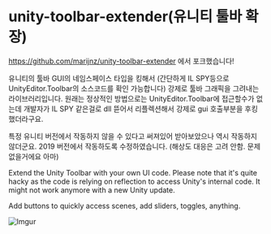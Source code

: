 # unity-toolbar-extender(유니티 툴바 확장)
https://github.com/marijnz/unity-toolbar-extender 에서 포크했습니다!

유니티의 툴바 GUI의 네임스페이스 타입을 킹해서 (간단하게 IL SPY등으로 UnityEditor.Toolbar의 소스코드를 확인 가능합니다)
강제로 툴바 그래픽을 그려내는 라이브러리입니다. 원래는 정상적인 방법으로는 UnityEditor.Toolbar에 접근할수가 없는데
개발자가 IL SPY 같은걸로 dll 뜯어서 리플렉션해서 강제로 gui 호출부분을 후킹했더라구요.

특정 유니티 버전에서 작동하지 않을 수 있다고 써져있어 받아보았으나 역시 작동하지 않더군요.
2019 버전에서 작동하도록 수정하였습니다. (해상도 대응은 고려 안함. 문제없을거에요 아마)

Extend the Unity Toolbar with your own UI code. Please note that it's quite hacky as the code is relying on reflection to access Unity's internal code. It might not work anymore with a new Unity update.

Add buttons to quickly access scenes, add sliders, toggles, anything. 

![Imgur](https://i.imgur.com/zFX3cJH.png)
